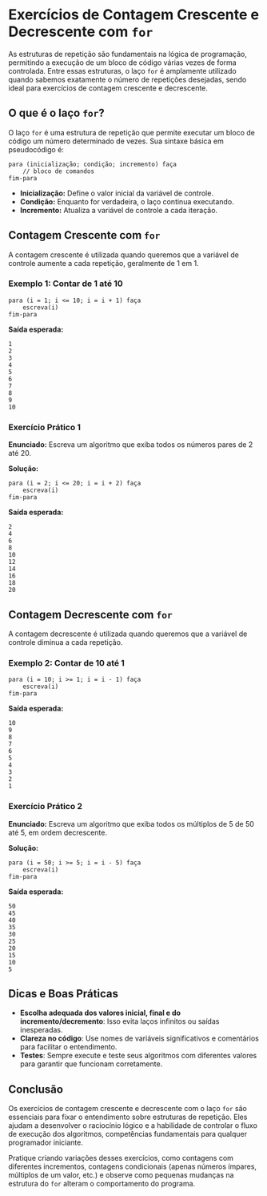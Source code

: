 # Exercícios de Contagem Crescente e Decrescente com `for`

As estruturas de repetição são fundamentais na lógica de programação, permitindo a execução de um bloco de código várias vezes de forma controlada. Entre essas estruturas, o laço `for` é amplamente utilizado quando sabemos exatamente o número de repetições desejadas, sendo ideal para exercícios de contagem crescente e decrescente.

## O que é o laço `for`?

O laço `for` é uma estrutura de repetição que permite executar um bloco de código um número determinado de vezes. Sua sintaxe básica em pseudocódigo é:

```pseudocode
para (inicialização; condição; incremento) faça
    // bloco de comandos
fim-para
```

- **Inicialização:** Define o valor inicial da variável de controle.
- **Condição:** Enquanto for verdadeira, o laço continua executando.
- **Incremento:** Atualiza a variável de controle a cada iteração.

## Contagem Crescente com `for`

A contagem crescente é utilizada quando queremos que a variável de controle aumente a cada repetição, geralmente de 1 em 1.

### Exemplo 1: Contar de 1 até 10

```pseudocode
para (i = 1; i <= 10; i = i + 1) faça
    escreva(i)
fim-para
```

**Saída esperada:**
```
1
2
3
4
5
6
7
8
9
10
```

### Exercício Prático 1

**Enunciado:** Escreva um algoritmo que exiba todos os números pares de 2 até 20.

**Solução:**
```pseudocode
para (i = 2; i <= 20; i = i + 2) faça
    escreva(i)
fim-para
```

**Saída esperada:**
```
2
4
6
8
10
12
14
16
18
20
```

## Contagem Decrescente com `for`

A contagem decrescente é utilizada quando queremos que a variável de controle diminua a cada repetição.

### Exemplo 2: Contar de 10 até 1

```pseudocode
para (i = 10; i >= 1; i = i - 1) faça
    escreva(i)
fim-para
```

**Saída esperada:**
```
10
9
8
7
6
5
4
3
2
1
```

### Exercício Prático 2

**Enunciado:** Escreva um algoritmo que exiba todos os múltiplos de 5 de 50 até 5, em ordem decrescente.

**Solução:**
```pseudocode
para (i = 50; i >= 5; i = i - 5) faça
    escreva(i)
fim-para
```

**Saída esperada:**
```
50
45
40
35
30
25
20
15
10
5
```

## Dicas e Boas Práticas

- **Escolha adequada dos valores inicial, final e do incremento/decremento**: Isso evita laços infinitos ou saídas inesperadas.
- **Clareza no código**: Use nomes de variáveis significativos e comentários para facilitar o entendimento.
- **Testes**: Sempre execute e teste seus algoritmos com diferentes valores para garantir que funcionam corretamente.

## Conclusão

Os exercícios de contagem crescente e decrescente com o laço `for` são essenciais para fixar o entendimento sobre estruturas de repetição. Eles ajudam a desenvolver o raciocínio lógico e a habilidade de controlar o fluxo de execução dos algoritmos, competências fundamentais para qualquer programador iniciante.

Pratique criando variações desses exercícios, como contagens com diferentes incrementos, contagens condicionais (apenas números ímpares, múltiplos de um valor, etc.) e observe como pequenas mudanças na estrutura do `for` alteram o comportamento do programa.
